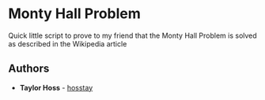 # Monty Hall Problem

Quick little script to prove to my friend that the Monty Hall Problem is solved as described in the Wikipedia article

## Authors

* **Taylor Hoss** - [hosstay](https://github.com/hosstay)